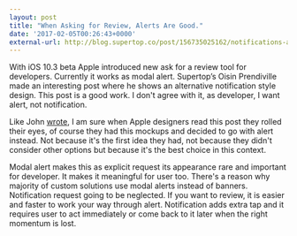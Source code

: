 ```yaml
---
layout: post
title: "When Asking for Review, Alerts Are Good."
date: '2017-02-05T00:26:43+0000'
external-url: http://blog.supertop.co/post/156735025162/notifications-are-better-than-alerts
---
```


With iOS 10.3 beta Apple introduced new ask for a review tool for developers. Currently it works as modal alert. Supertop’s Oisin Prendiville made an interesting post where he shows an alternative notification style design. This post is a good work. I don't agree with it, as developer, I want alert, not notification.

Like John [wrote](http://daringfireball.net/linked/2017/02/03/app-store-review-notification-vs-alert), I am sure when Apple designers read this post they rolled their eyes, of course they had this mockups and decided to go with alert instead. Not because it's the first idea they had, not because they didn't consider other options but because it's the best choice in this context.

Modal alert makes this as explicit request its appearance rare and important for developer. It makes it meaningful for user too. There's a reason why majority of custom  solutions use modal alerts instead of banners. Notification request going to be neglected. If you want to review, it is easier and faster to work your way through alert. Notification adds extra tap and it requires user to act immediately or come back to it later when the right momentum is lost.